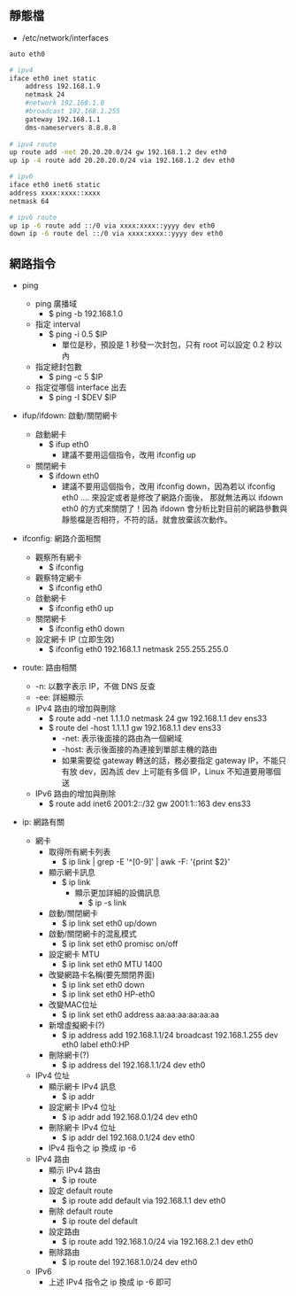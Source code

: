 ## 靜態檔
* /etc/network/interfaces
```bash
auto eth0

# ipv4
iface eth0 inet static
    address 192.168.1.9
    netmask 24
    #network 192.168.1.0
    #broadcast 192.168.1.255
    gateway 192.168.1.1
    dms-nameservers 8.8.8.8
    
# ipv4 route
up route add -net 20.20.20.0/24 gw 192.168.1.2 dev eth0
up ip -4 route add 20.20.20.0/24 via 192.168.1.2 dev eth0

# ipv6
iface eth0 inet6 static
address xxxx:xxxx::xxxx
netmask 64

# ipv6 route
up ip -6 route add ::/0 via xxxx:xxxx::yyyy dev eth0
down ip -6 route del ::/0 via xxxx:xxxx::yyyy dev eth0
```


## 網路指令
* ping
    * ping 廣播域
        * $ ping -b 192.168.1.0
    * 指定 interval
        * $ ping -i 0.5 $IP
            * 單位是秒，預設是 1 秒發一次封包，只有 root 可以設定 0.2 秒以內
    * 指定總封包數
        * $ ping -c 5 $IP
    * 指定從哪個 interface 出去
        * $ ping -I $DEV $IP

* ifup/ifdown: 啟動/關閉網卡
    - 啟動網卡
        - $ ifup eth0
            - 建議不要用這個指令，改用 ifconfig up
    - 關閉網卡
        - $ ifdown eth0
            - 建議不要用這個指令，改用 ifconfig down，因為若以 ifconfig eth0 .... 來設定或者是修改了網路介面後， 那就無法再以 ifdown eth0 的方式來關閉了！因為 ifdown 會分析比對目前的網路參數與靜態檔是否相符，不符的話，就會放棄該次動作。

- ifconfig: 網路介面相關
    - 觀察所有網卡
        - $ ifconfig
    - 觀察特定網卡
        - $ ifconfig eth0
    - 啟動網卡
        - $ ifconfig eth0 up
    - 關閉網卡
        - $ ifconfig eth0 down
    - 設定網卡 IP (立即生效)
        - $ ifconfig eth0 192.168.1.1 netmask 255.255.255.0

- route:  路由相關
    - -n: 以數字表示 IP，不做 DNS 反查
    - -ee: 詳細顯示
    - IPv4 路由的增加與刪除
        - $ route add -net 1.1.1.0 netmask 24 gw 192.168.1.1 dev ens33
        - $ route del -host 1.1.1.1 gw 192.168.1.1 dev ens33
            - -net: 表示後面接的路由為一個網域
            - -host: 表示後面接的為連接到單部主機的路由
            - 如果需要從 gateway 轉送的話，務必要指定 gateway IP，不能只有放 dev，因為該 dev 上可能有多個 IP，Linux 不知道要用哪個送
    - IPv6 路由的增加與刪除
        - $ route add inet6 2001:2::/32 gw 2001:1::163 dev ens33 

- ip: 網路有關
    - 網卡
        - 取得所有網卡列表
            - $ ip link | grep -E '^[0-9]' | awk -F: '{print $2}'
        - 顯示網卡訊息
            - $ ip link
                - 顯示更加詳細的設備訊息
                    - $ ip -s link
        - 啟動/關閉網卡
            - $ ip link set eth0 up/down
        - 啟動/關閉網卡的混亂模式
            - $ ip link set eth0 promisc on/off
        - 設定網卡 MTU
            - $ ip link set eth0 MTU 1400
        - 改變網路卡名稱(要先關閉界面)
            - $ ip link set eth0 down
            - $ ip link set eth0 HP-eth0
        - 改變MAC位址
            - $ ip link set eth0 address aa:aa:aa:aa:aa:aa
        - 新增虛擬網卡(?)
            - $ ip address add 192.168.1.1/24 broadcast 192.168.1.255 dev eth0 label eth0:HP
        - 刪除網卡(?)
            - $ ip address del 192.168.1.1/24 dev eth0
    - IPv4 位址
        - 顯示網卡 IPv4 訊息
            - $ ip addr
        - 設定網卡 IPv4 位址
            - $ ip addr add 192.168.0.1/24 dev eth0
        - 刪除網卡 IPv4 位址
            - $ ip addr del 192.168.0.1/24 dev eth0
        - IPv4 指令之 ip 換成 ip -6
    - IPv4 路由
        - 顯示 IPv4 路由
            - $ ip route
        - 設定 default route
            - $ ip route add default via 192.168.1.1 dev eth0
        - 刪除 default route
            - $ ip route del default
        - 設定路由
            - $ ip route add 192.168.1.0/24 via 192.168.2.1 dev eth0
        - 刪除路由
            - $ ip route del 192.168.1.0/24 dev eth0
    - IPv6 
        - 上述 IPv4 指令之 ip 換成 ip -6 即可
